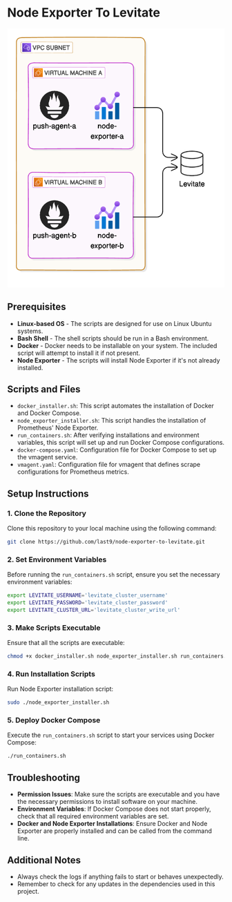 # Node Exporter To Levitate

![node-exporter-to-levitate](diagram.png)

## Prerequisites

- **Linux-based OS** - The scripts are designed for use on Linux Ubuntu systems.
- **Bash Shell** - The shell scripts should be run in a Bash environment.
- **Docker** - Docker needs to be installable on your system. The included script will attempt to install it if not present.
- **Node Exporter** - The scripts will install Node Exporter if it's not already installed.

## Scripts and Files

- `docker_installer.sh`: This script automates the installation of Docker and Docker Compose.
- `node_exporter_installer.sh`: This script handles the installation of Prometheus' Node Exporter.
- `run_containers.sh`: After verifying installations and environment variables, this script will set up and run Docker Compose configurations.
- `docker-compose.yaml`: Configuration file for Docker Compose to set up the vmagent service.
- `vmagent.yaml`: Configuration file for vmagent that defines scrape configurations for Prometheus metrics.

## Setup Instructions

### 1. Clone the Repository

Clone this repository to your local machine using the following command:
```bash
git clone https://github.com/last9/node-exporter-to-levitate.git
```

### 2. Set Environment Variables

Before running the `run_containers.sh` script, ensure you set the necessary environment variables:
```bash
export LEVITATE_USERNAME='levitate_cluster_username'
export LEVITATE_PASSWORD='levitate_cluster_password'
export LEVITATE_CLUSTER_URL='levitate_cluster_write_url'
```

### 3. Make Scripts Executable

Ensure that all the scripts are executable:
```bash
chmod +x docker_installer.sh node_exporter_installer.sh run_containers.sh
```

### 4. Run Installation Scripts

Run Node Exporter installation script:
```bash
sudo ./node_exporter_installer.sh
```

### 5. Deploy Docker Compose

Execute the `run_containers.sh` script to start your services using Docker Compose:
```bash
./run_containers.sh
```

## Troubleshooting

- **Permission Issues**: Make sure the scripts are executable and you have the necessary permissions to install software on your machine.
- **Environment Variables**: If Docker Compose does not start properly, check that all required environment variables are set.
- **Docker and Node Exporter Installations**: Ensure Docker and Node Exporter are properly installed and can be called from the command line.

## Additional Notes

- Always check the logs if anything fails to start or behaves unexpectedly.
- Remember to check for any updates in the dependencies used in this project.
